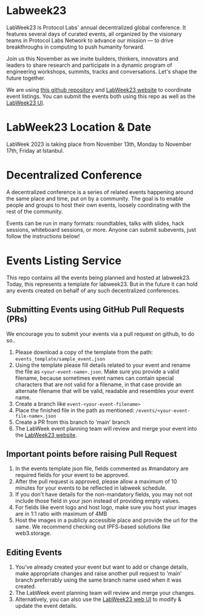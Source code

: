 # Labweek23
LabWeek23 is Protocol Labs' annual decentralized global conference. It features several days of curated events, all organized by the visionary teams in Protocol Labs Network to advance our mission — to drive breakthroughs in computing to push humanity forward.

Join us this November as we invite builders, thinkers, innovators and leaders to share research and participate in a dynamic program of engineering workshops, summits, tracks and conversations. Let's shape the future together.

We are using [this github repository](https://github.com/memser-spaceport/labweek23-events) and [LabWeek23 website](https://labweek.plnetwork.io/) to coordinate event listings. You can submit the events both using this repo as well as the [LabWeek23 UI](https://labweek.plnetwork.io/events/host).

# LabWeek23 Location & Date
LabWeek 2023 is taking place from November 13th, Monday to November 17th, Friday at Istanbul.

# Decentralized Conference
A decentralized conference is a series of related events happening around the same place and time, put on by a community. The goal is to enable people and groups to host their own events, loosely coordinating with the rest of the community.

Events can be run in many formats: roundtables, talks with slides, hack sessions, whiteboard sessions, or more. Anyone can submit subevents, just follow the instructions below!

# Events Listing Service
This repo contains all the events being planned and hosted at labweek23.  Today, this represents a template for labweek23. But in the future it can hold any events created on behalf of any such decentralized conferences.

## Submitting Events using GitHub Pull Requests (PRs)
We encourage you to submit your events via a pull request on github, to do so..

1. Please download a copy of the template from the path: ```events_template/sample_event.json```
2. Using the template please fill details related to your event and rename the file as ```<your-event-name>.json```. Make sure you provide a valid filename, because sometimes event names can contain special characters that are not valid for a filename, in that case provide an alternate filename that will be valid, readable and resembles your event name.
3. Create a branch like ```event-<your-event-filename>```
3. Place the finished file in the path as mentioned: ```/events/<your-event-file-name>.json```
4. Create a PR from this branch to 'main' branch
5. The LabWeek event planning team will review and merge your event into the [LabWeek23 website](https://labweek.plnetwork.io/schedule/calendar).

## Important points before raising Pull Request
1. In the events template json file, fields commented as #mandatory are required fields for your event to be approved.
2. After the pull request is approved, please allow a maximum of 10 minutes for your events to be reflected in labweek schedule.
3. If you don't have details for the non-mandatory fields, you may not not include those field in your json instead of providing empty values.
4. For fields like event logo and host logo, make sure you host your images are in 1:1 ratio with maximum of 4MB 
5. Host the images in a publicly accessible place and provide the url for the same. We recommend checking out IPFS-based solutions like web3.storage.

## Editing Events
1.  You've already created your event but want to add or change details, make appropriate changes and raise another pull request to 'main' branch preferrably using the same branch name used when it was created.
2.  The LabWeek event planning team will review and merge your changes.
3.  Alternatively, you can also use the [LabWeek23 web UI](https://labweek.plnetwork.io/) to modify & update the event details.
